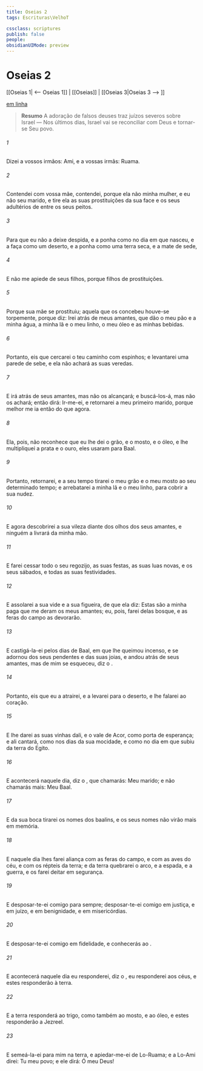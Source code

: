 ```yaml
---
title: Oseias 2
tags: Escrituras\VelhoT

cssclass: scriptures
publish: false
people:
obsidianUIMode: preview
---
```


# Oseias 2
[[Oseias 1| <-- Oseias 1]] | [[Oseias]] | [[Oseias 3|Oseias 3 --> ]]

[em linha](https://churchofjesuschrist.org/study/scriptures/ot/hosea/2?lang=por)

> __Resumo__
A adoração de falsos deuses traz juízos severos sobre Israel — Nos últimos dias, Israel vai se reconciliar com Deus e tornar-se Seu povo.

###### 1 
Dizei a vossos irmãos: Ami, e a vossas irmãs: Ruama.

###### 2 
Contendei com vossa mãe, contendei, porque ela não  minha mulher, e eu não  seu marido, e tire ela as suas prostituições da sua face e os seus adultérios de entre os seus peitos.

###### 3 
Para que eu não a deixe despida, e a ponha como no dia em que nasceu, e a faça como um deserto, e a ponha como uma terra seca, e a mate de sede,

###### 4 
E não me apiede de seus filhos, porque  filhos de prostituições.

###### 5 
Porque sua mãe se prostituiu; aquela que os concebeu houve-se torpemente, porque diz: Irei atrás de meus amantes, que  dão o meu pão e a minha água, a minha lã e o meu linho, o meu óleo e as minhas bebidas.

###### 6 
Portanto, eis que cercarei o teu caminho com espinhos; e levantarei uma parede de sebe, e ela não achará as suas veredas.

###### 7 
E irá atrás de seus amantes, mas não os alcançará; e buscá-los-á, mas não os achará; então dirá: Ir-me-ei, e retornarei a meu primeiro marido, porque melhor me ia então do que agora.

###### 8 
Ela, pois, não reconhece que eu lhe dei o grão, e o mosto, e o óleo, e lhe multipliquei a prata e o ouro,  eles usaram para Baal.

###### 9 
Portanto, retornarei, e a seu tempo tirarei o meu grão e o meu mosto ao seu determinado tempo; e arrebatarei a minha lã e o meu linho,  para cobrir a sua nudez.

###### 10 
E agora descobrirei a sua vileza diante dos olhos dos seus amantes, e ninguém a livrará da minha mão.

###### 11 
E farei cessar todo o seu regozijo, as suas festas, as suas luas novas, e os seus sábados, e todas as suas festividades.

###### 12 
E assolarei a sua vide e a sua figueira, de que ela diz: Estas são a minha paga que me deram os meus amantes; eu, pois, farei delas  bosque, e as feras do campo as devorarão.

###### 13 
E castigá-la-ei pelos dias de Baal, em que lhe queimou incenso, e se adornou dos seus pendentes e das suas joias, e andou atrás de seus amantes, mas de mim se esqueceu, diz o .

###### 14 
Portanto, eis que eu a atrairei, e a levarei para o deserto, e lhe falarei ao coração.

###### 15 
E lhe darei as suas vinhas dali, e o vale de Acor, como porta de esperança; e ali cantará, como nos dias da sua mocidade, e como no dia em que subiu da terra do Egito.

###### 16 
E acontecerá naquele dia, diz o , que  chamarás: Meu marido; e não  chamarás mais: Meu Baal.

###### 17 
E da sua boca tirarei os nomes dos baalins, e os seus nomes não virão mais em memória.

###### 18 
E naquele dia lhes farei aliança com as feras do campo, e com as aves do céu, e com os répteis da terra; e da terra quebrarei o arco, e a espada, e a guerra, e os farei deitar em segurança.

###### 19 
E desposar-te-ei comigo para sempre; desposar-te-ei comigo em justiça, e em juízo, e em benignidade, e em misericórdias.

###### 20 
E desposar-te-ei comigo em fidelidade, e conhecerás ao .

###### 21 
E acontecerá naquele dia  eu responderei, diz o , eu responderei aos céus, e estes responderão à terra.

###### 22 
E a terra responderá ao trigo, como também ao mosto, e ao óleo, e estes responderão a Jezreel.

###### 23 
E semeá-la-ei para mim na terra, e apiedar-me-ei de Lo-Ruama; e a Lo-Ami direi: Tu  meu povo; e ele dirá: Ó meu Deus!

